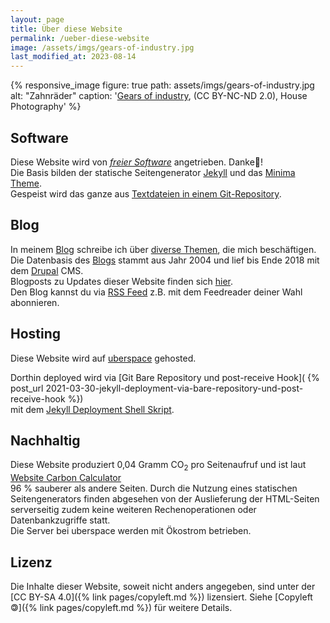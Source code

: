```yaml
---
layout: page
title: Über diese Website 
permalink: /ueber-diese-website
image: /assets/imgs/gears-of-industry.jpg
last_modified_at: 2023-08-14
---
```

{% responsive_image figure: true 
path: assets/imgs/gears-of-industry.jpg 
alt: "Zahnräder" 
caption: '<a href="https://www.flickr.com/photos/housephotography/953871961/">Gears of industry</a>, 
(CC BY-NC-ND 2.0), House Photography' %}
## Software

Diese Website wird von [*freier Software*](/thema/open-source/) angetrieben. Danke🙏!   
Die Basis bilden der statische Seitengenerator [Jekyll](/tags/jekyll/)
und das [Minima Theme](https://github.com/jekyll/minima).   
Gespeist wird das ganze aus [Textdateien in einem Git-Repository](
https://github.com/fl3a/florian.latzel.io).  

## Blog

In meinem [Blog](/blog) schreibe ich über [diverse Themen](/themen), 
die mich beschäftigen.   
Die Datenbasis des [Blogs](/archiv.html) stammt aus Jahr 2004 und lief bis Ende 2018 
mit dem [Drupal](/tags/drupal/) CMS.   
Blogposts zu Updates dieser Website finden sich [hier](/thema/netzaffe).   
Den Blog kannst du via [RSS Feed](/feed.xml) z.B. mit dem Feedreader deiner Wahl abonnieren.

## Hosting

Diese Website wird auf [uberspace](https://uberspace.de) gehosted. 

Dorthin deployed wird via [Git Bare Repository und post-receive Hook](
{% post_url 2021-03-30-jekyll-deployment-via-bare-repository-und-post-receive-hook %})   
mit dem [Jekyll Deployment Shell Skript](
https://github.com/fl3a/jekyll_deployment).

## Nachhaltig

Diese Website produziert 0,04 Gramm CO<sub>2</sub> pro Seitenaufruf 
und ist laut [Website Carbon Calculator ](
https://www.websitecarbon.com/website/florian-latzel-io/)   
96 % sauberer als andere Seiten. 
Durch die Nutzung eines statischen Seitengenerators 
finden abgesehen von der Auslieferung der HTML-Seiten
serverseitig zudem keine weiteren Rechenoperationen oder Datenbankzugriffe statt.   
Die Server bei uberspace werden mit Ökostrom betrieben.

## Lizenz

Die Inhalte dieser Website, soweit nicht anders angegeben, 
sind unter der [CC BY-SA 4.0]({% link pages/copyleft.md %}) 
lizensiert. Siehe [Copyleft 🄯]({% link pages/copyleft.md %}) für weitere Details.


